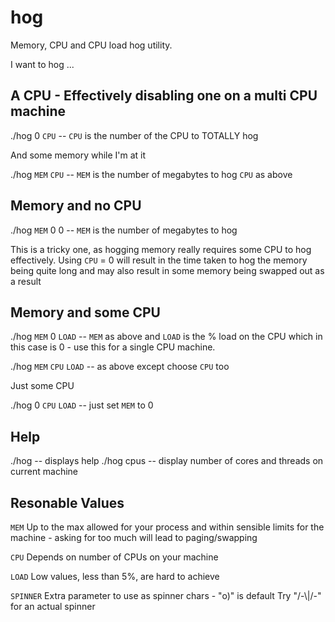 # hog

Memory, CPU and CPU load hog utility.

I want to hog ...

## A CPU - Effectively disabling one on a multi CPU machine

./hog 0 `CPU`  -- `CPU` is the number of the CPU to TOTALLY hog

  And some memory while I'm at it

  ./hog `MEM` `CPU`  -- `MEM` is the number of megabytes to hog `CPU` as above

## Memory and no CPU

./hog `MEM` 0 0  -- `MEM` is the number of megabytes to hog

This is a tricky one, as hogging memory really requires some
CPU to hog effectively. Using `CPU` = 0 will result in the
time taken to hog the memory being quite long and may also
result in some memory being swapped out as a result

## Memory and some CPU

./hog `MEM` 0 `LOAD`  -- `MEM` as above and `LOAD` is the % load on the CPU
                         which in this case is 0 - use this for a single CPU
                         machine.

./hog `MEM` `CPU` `LOAD`  -- as above except choose `CPU` too

Just some CPU

./hog 0 `CPU` `LOAD`  -- just set `MEM` to 0

## Help

./hog       -- displays help
./hog cpus  -- display number of cores and threads on current machine

## Resonable Values

`MEM` Up to the max allowed for your process and within sensible
limits for the machine - asking for too much will lead to
paging/swapping

`CPU` Depends on number of CPUs on your machine

`LOAD` Low values, less than 5%, are hard to achieve

`SPINNER` Extra parameter to use as spinner chars - "o)" is default
          Try "/-\\|/-" for an actual spinner
